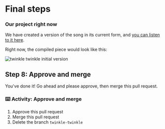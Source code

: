 # Final steps

### Our project right now

We have created a version of the song in its current form, and [you can listen to it here](https://gitmusical.github.io/notating-twinkle/7-dynamic).

Right now, the compiled piece would look like this:

![twinkle twinkle initial version](https://gitmusical.github.io/notating-twinkle/7-dynamic.png)


## Step 8: Approve and merge

You've done it! Go ahead and please approve, then merge this pull request.

### :keyboard: Activity: Approve and merge

1. Approve this pull request
2. Merge this pull request
3. Delete the branch `twinkle-twinkle`